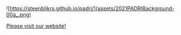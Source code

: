 ![https://steenblikrs.github.io/padri/](assets/2021PADRIBackground-00a_.png)

[Please visit our website!](https://steenblikrs.github.io/padri/)

